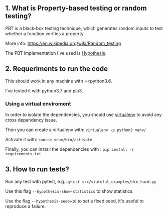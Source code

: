 ## 1. What is Property-based testing or random testing?
PBT is a black-box testing technique, which generates random inputs to test whether a function verifies a property.

More info: https://en.wikipedia.org/wiki/Random_testing

The PBT implementation I've used is [Hypothesis](https://hypothesis.readthedocs.io/en/latest/).

## 2. Requeriments to run the code
This should work in any machine with =<python3.6.

I've tested it with python3.7 and pip3.

### Using a virtual enviroment
In order to isolate the dependencies, you should use [virtualenv](https://docs.python-guide.org/dev/virtualenvs/) to avoid any cross dependency issue.

Then you can create a virtualenv with: ```virtualenv -p python3 venv/```

Activate it with: ```source venv/bin/activate```

Finally, you can install the dependencies with : ```pip install -r requirements.txt```

## 3. How to run tests?
Run any test with pytest, e.g. ```pytest src/stateful_examples/die_hard.py ```

Use this flag ```--hypothesis-show-statistics``` to show statistics.

Use the flag ```--hypothesis-seed=10``` to set a fixed seed, it's useful to reproduce a failure.
